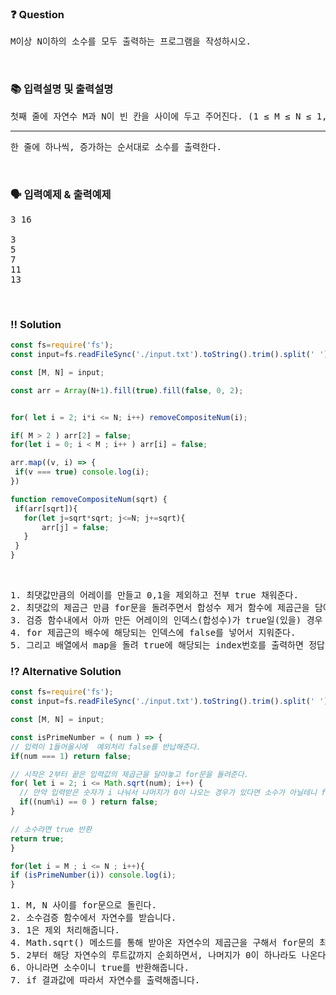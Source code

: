 ### ❓ Question

 <pre>M이상 N이하의 소수를 모두 출력하는 프로그램을 작성하시오.</pre>
 
<br>

### 📚 입력설명 및 출력설명

<pre>
첫째 줄에 자연수 M과 N이 빈 칸을 사이에 두고 주어진다. (1 ≤ M ≤ N ≤ 1,000,000) M이상 N이하의 소수가 하나 이상 있는 입력만 주어진다.<hr>한 줄에 하나씩, 증가하는 순서대로 소수를 출력한다.</pre>


<br>

### 🗣 입력예제 & 출력예제

<pre>
3 16
<br>3
5
7
11
13
</pre>



 <br>

 ### ‼️ Solution

 ```javascript  
const fs=require('fs');
const input=fs.readFileSync('./input.txt').toString().trim().split(' ').map(Number);

const [M, N] = input;

const arr = Array(N+1).fill(true).fill(false, 0, 2);


for( let i = 2; i*i <= N; i++) removeCompositeNum(i);

if( M > 2 ) arr[2] = false;
for(let i = 0; i < M ; i++ ) arr[i] = false;

arr.map((v, i) => {
  if(v === true) console.log(i);
})

function removeCompositeNum(sqrt) {
  if(arr[sqrt]){
    for(let j=sqrt*sqrt; j<=N; j+=sqrt){
        arr[j] = false;
    }
  }
}
 ```
<br>

<pre>1. 최댓값만큼의 어레이를 만들고 0,1을 제외하고 전부 true 채워준다.
2. 최댓값의 제곱근 만큼 for문을 돌려주면서 합성수 제거 함수에 제곱근을 담아준다.
3. 검증 함수내에서 아까 만든 어레이의 인덱스(합성수)가 true일(있을) 경우 for문이 트리거가 된다.
4. for 제곱근의 배수에 해당되는 인덱스에 false를 넣어서 지워준다.
5. 그리고 배열에서 map을 돌려 true에 해당되는 index번호를 출력하면 정답이 나온다.</pre>

### ⁉️ Alternative Solution
 
  ```javascript
const fs=require('fs');
const input=fs.readFileSync('./input.txt').toString().trim().split(' ').map(Number);

const [M, N] = input;

const isPrimeNumber = ( num ) => {
  // 입력이 1들어올시에  예외처리 false를 반납해준다. 
  if(num === 1) return false;

  // 시작은 2부터 끝은 입력값의 제곱근을 달아놓고 for문을 돌려준다.
  for( let i = 2; i <= Math.sqrt(num); i++) {
    // 만약 입력받은 숫자가 i 나눠서 나머지가 0이 나오는 경우가 있다면 소수가 아닐테니 false 반환
    if((num%i) == 0 ) return false;
  }

  // 소수라면 true 반환
  return true;
}

for(let i = M ; i <= N ; i++){
  if (isPrimeNumber(i)) console.log(i);
}
```

<pre>1. M, N 사이를 for문으로 돌린다. 
2. 소수검증 함수에서 자연수를 받습니다.
3. 1은 제외 처리해줍니다.
4. Math.sqrt() 메소드를 통해 받아온 자연수의 제곱근을 구해서 for문의 최댓값으로 걸어 놓습니다.
5. 2부터 해당 자연수의 루트값까지 순회하면서, 나머지가 0이 하나라도 나온다면 합성수이므로 false를 반환해줍니다.
6. 아니라면 소수이니 true를 반환해줍니다.
7. if 결과값에 따라서 자연수를 출력해줍니다.</pre>
